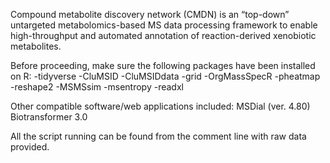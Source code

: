 Compound metabolite discovery network (CMDN) is an “top-down” untargeted metabolomics-based MS data processing framework to enable high-throughput and automated annotation of reaction-derived xenobiotic metabolites.

Before proceeding, make sure the following packages have been installed on R:
-tidyverse
-CluMSID
-CluMSIDdata
-grid
-OrgMassSpecR
-pheatmap
-reshape2
-MSMSsim
-msentropy
-readxl

Other compatible software/web applications included:
MSDial (ver. 4.80)
Biotransformer 3.0

All the script running can be found from the comment line with raw data provided.
